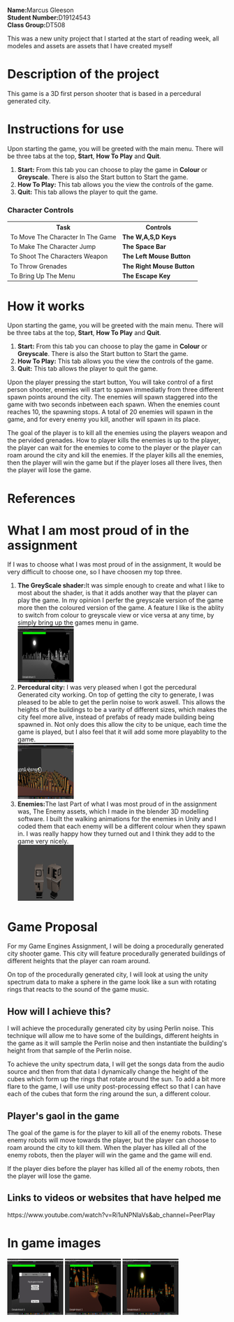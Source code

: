 <html>
<body>
<p><b>Name:</b>Marcus Gleeson<br>
<b>Student Number:</b>D19124543<br>
<b>Class Group:</b>DT508
</P>
<p>This was a new unity project that I started at the start of reading week, all modeles and assets are assets that I have created myself</p>

<h1>Description of the project</h1>
<p>
This game is a 3D first person shooter that is based in a percedural generated city.
</P>
<h1>Instructions for use</h1
<p>
Upon starting the game, you will be greeted with the main menu.
There will be three tabs at the top, <b>Start</b>, <b>How To Play</b> and <b>Quit</b>.
<ol>
  <li><b>Start:</b> From this tab you can choose to play the game in <b>Colour</b> or <b>Greyscale</b>. There is also the Start button to Start the game.</li>
  <li><b>How To Play:</b> This tab allows you the view the controls of the game.</li>
  <li><b>Quit:</b> This tab allows the player to quit the game.</li>
</ol>

<h3>Character Controls</h3>
<p>
<table>
  <tr>
    <th><b>Task</b></th>
    <th><b>Controls</b></th> 
  </tr>
  <tr>
    <td>To Move The Character In The Game</td>
    <td><b>The W,A,S,D Keys</b></td>
  </tr>
  <tr>
    <td>To Make The Character Jump</td>
    <td><b>The Space Bar</b></td>
  </tr>
  <tr>
    <td>To Shoot The Characters Weapon</td>
    <td><b>The Left Mouse Button</b></td>
  </tr>
  <tr>
    <td>To Throw Grenades</td>
    <td><b>The Right Mouse Button</b></td>
  </tr>
  <tr>
    <td>To Bring Up The Menu</td>
    <td><b>The Escape Key</b></td>
  </tr>
 
</table>
</p>
</P>
<h1>How it works</h1
<p>
Upon starting the game, you will be greeted with the main menu.
There will be three tabs at the top, <b>Start</b>, <b>How To Play</b> and <b>Quit</b>.
<ol>
  <li><b>Start:</b> From this tab you can choose to play the game in <b>Colour</b> or <b>Greyscale</b>. There is also the Start button to Start the game.</li>
  <li><b>How To Play:</b> This tab allows you the view the controls of the game.</li>
  <li><b>Quit:</b> This tab allows the player to quit the game.</li>
</ol>

Upon the player pressing the start button, You will take control of a first person shooter, enemies will start to spawn immediatly from three different spawn points around the city.
The enemies will spawn staggered into the game with two seconds inbetween each spawn. When the enemies count reaches 10, the spawning stops. 
A total of 20 enemies will spawn in the game, and for every enemy you kill, another will spawn in its place.
</P>
<p>The goal of the player is to kill all the enemies using the players weapon and the pervided grenades.
How to player kills the enemies is up to the player, the player can wait for the enemies to come to the player or the player can roam around the city and kill the enemies.
If the player kills all the enemies, then the player will win the game but if the player loses all there lives, then the player will lose the game.</p>
<h1>References</h1>
<p>
</P>
<h1>What I am most proud of in the assignment</h1>
<p>
If I was to choose what I was most proud of in the assignment, It would be very difficult to choose one, so I have choosen my top three.
<ol>
  <li><b>The GreyScale shader:</b>It was simple enough to create and what I like to most about the shader, is that it adds another way that the player can play the game. 
         In my opinion I perfer the greyscale version of the game more then the coloured version of the game. 
         A feature I like is the ablity to switch from colour to greyscale view or vice versa at any time, by simply bring up the games menu in game.</li>
	<img src="/images/GreyscaleInGame.png" style="width:128px;height:128px;">

  <li><b>Percedural city:</b> I was very pleased when I got the percedural Generated city working. On top of getting the city to generate, I was pleased to be able to get the perlin noise to work aswell.
	This allows the heights of the buildings to be a varity of different sizes, which makes the city feel more alive, instead of prefabs of ready made building being spawned in.
	Not only does this allow the city to be unique, each time the game is played, but I also feel that it will add some more playablity to the game.</li>
	<img src="/images/City.png" style="width:128px;height:128px;"> 
  <li><b>Enemies:</b>The last Part of what I was most proud of in the assignment was, The Enemy assets, which I made in the blender 3D modelling software. 
         I built the walking animations for the enemies in Unity and I coded them that each enemy will be a different colour when they spawn in. 
         I was really happy how they turned out and I think they add to the game very nicely.  </li>
	<img src="/images/Gonk.png" style="width:128px;height:128px;">
</ol>
</P>
<h1>Game Proposal</h1>
<p>For my Game Engines Assignment, I will be doing a procedurally generated city shooter game. This city will feature procedurally generated buildings of different heights that the player can roam around.</p>
<p>On top of the procedurally generated city, I will look at using the unity spectrum data to make a sphere in the game look like a sun with rotating rings that reacts to the sound of the game music.</p>

<h2>How will I achieve this?</h2>
<p>I will achieve the procedurally generated city by using Perlin noise. This technique will allow me to have some of the buildings, different heights in the game as it will sample the Perlin noise and then instantiate the building's height from that sample of the Perlin noise.</p>
<p>To achieve the unity spectrum data, I will get the songs data from the audio source and then from that data I dynamically change the height of the cubes which form up the rings that rotate around the sun. To add a bit more flare to the game, I will use unity post-processing effect so that I can have each of the cubes that form the ring around the sun, a different colour.</p>

<h2>Player's gaol in the game</h2>
<p>The goal of the game is for the player to kill all of the enemy robots. These enemy robots will move towards the player, but the player can choose to roam around the city to kill them. When the player has killed all of the enemy robots, then the player will win the game and the game will end.</p>
<p>If the player dies before the player has killed all of the enemy robots, then the player will lose the game.</p>

<h2>Links to videos or websites that have helped me</h2>
https://www.youtube.com/watch?v=Ri1uNPNlaVs&ab_channel=PeerPlay

<h1>In game images</h1>
<img src="/images/menu.png" style="width:128px;height:128px;"> 
<img src="/images/InGame.png" style="width:128px;height:128px;"> 
<img src="/images/InGameColour.png" style="width:128px;height:128px;"> 
</body>
</html>
